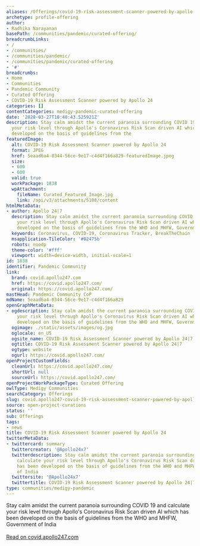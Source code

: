 ```yaml
---
aliases: /Offerings/covid-19-risk-assessment-scanner-powered-by-apollo-24
archetype: profile-offering
author:
- Radhika Narayanan
basePath: /communities/pandemic/curated-offering/
breadcrumbLinks:
- /
- /communities/
- /communities/pandemic/
- /communities/pandemic/curated-offering
- '#'
breadcrumbs:
- Home
- Communities
- Pandemic Community
- Curated Offering
- COVID-19 Risk Assessment Scanner powered by Apollo 24
categories: []
contentCategories: medigy-pandemic-curated-offering
date: '2020-03-27T10:40:43.525921Z'
description: Stay calm amidst the current paranoia surrounding COVID 19 and calculate
  your risk level through Apollo's Coronavirus Risk Scan driven AI which has been
  developed on the basis of guidelines from the
featuredImage:
  alt: COVID-19 Risk Assessment Scanner powered by Apollo 24
  format: JPEG
  href: 5eaad6a4-0344-56ce-9e17-c4d4f166a829-featuredImage.jpeg
  size:
  - 600
  - 600
  valid: true
  workPackage: 1838
  wpAttachment:
    fileName: Curated_Featured_Image.jpg
    link: /api/v3/attachments/5108/content
htmlMetaData:
- author: Apollo 24|7
  description: Stay calm amidst the current paranoia surrounding COVID 19 and calculate
    your risk level through Apollo's Coronavirus Risk Scan driven AI which has been
    developed on the basis of guidelines from the WHO and MHFW, Government of India
  keywords: Coronavirus, COVID-19, Coronavirus Tracker, BreakTheChain
  msapplication-TileColor: '#02475b'
  robots: noodp
  theme-color: '#fff'
  viewport: width=device-width, initial-scale=1
id: 1838
identifier: Pandemic Community
link:
  brand: covid.apollo247.com
  href: https://covid.apollo247.com/
  original: https://covid.apollo247.com/
mastHead: Pandemic Community CoP
mdName: 5eaad6a4-0344-56ce-9e17-c4d4f166a829
openGraphMetaData:
- ogdescription: Stay calm amidst the current paranoia surrounding COVID 19 and calculate
    your risk level through Apollo's Coronavirus Risk Scan driven AI which has been
    developed on the basis of guidelines from the WHO and MHFW, Government of India
  ogimage: ./static/assets/images/og.jpg
  oglocale: en_US
  ogsite_name: COVID-19 Risk Assessment Scanner powered by Apollo 24|7
  ogtitle: COVID-19 Risk Assessment Scanner powered by Apollo 24|7
  ogtype: website
  ogurl: https://covid.apollo247.com/
openProjectCustomFields:
  cleanUrl: https://covid.apollo247.com/
  shortUrl: null
  sourceUrl: https://covid.apollo247.com/
openProjectWorkPackageType: Curated Offering
owlType: Medigy Communities
searchCategory: Offerings
slug: covid.apollo247-covid-19-risk-assessment-scanner-powered-by-apollo-24
source: open-project-curations
status: ''
sub: Offerings
tags:
- news
title: COVID-19 Risk Assessment Scanner powered by Apollo 24
twitterMetaData:
- twittercard: summary
  twittercreator: '@Apollo24x7'
  twitterdescription: Stay calm amidst the current paranoia surrounding COVID 19 and
    calculate your risk level through Apollo's Coronavirus Risk Scan driven AI which
    has been developed on the basis of guidelines from the WHO and MHFW, Government
    of India
  twittersite: '@Apollo24x7'
  twittertitle: COVID-19 Risk Assessment Scanner powered by Apollo 24|7
type: communities/medigy-pandemic
---
```


Stay calm amidst the current paranoia surrounding COVID 19 and calculate your risk level through Apollo's Coronavirus Risk Scan driven AI which has been developed on the basis of guidelines from the WHO and MHFW, Government of India<br><br><a target="_blank" href=https://covid.apollo247.com/>Read on covid.apollo247.com</a>